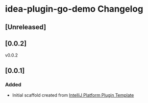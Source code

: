 <!-- Keep a Changelog guide -> https://keepachangelog.com -->

# idea-plugin-go-demo Changelog

## [Unreleased]

## [0.0.2]
v0.0.2

## [0.0.1]
### Added
- Initial scaffold created from [IntelliJ Platform Plugin Template](https://github.com/JetBrains/intellij-platform-plugin-template)